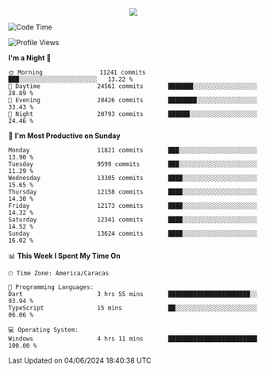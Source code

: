 <p align="center">
  <a href="http://www.github.com/thevacs">
    <img src="https://github-readme-streak-stats.herokuapp.com/?user=thevacs&stroke=ffffff&background=1c1917&ring=0891b2&fire=0891b2&currStreakNum=ffffff&currStreakLabel=0891b2&sideNums=ffffff&sideLabels=ffffff&dates=ffffff&hide_border=true" />
  </a>
</p>

<!--START_SECTION:waka-->
![Code Time](http://img.shields.io/badge/Code%20Time-2%2C508%20hrs%2047%20mins-blue)

![Profile Views](http://img.shields.io/badge/Profile%20Views-0-blue)

**I'm a Night 🦉** 

```text
🌞 Morning                11241 commits       ███░░░░░░░░░░░░░░░░░░░░░░   13.22 % 
🌆 Daytime                24561 commits       ███████░░░░░░░░░░░░░░░░░░   28.89 % 
🌃 Evening                28426 commits       ████████░░░░░░░░░░░░░░░░░   33.43 % 
🌙 Night                  20793 commits       ██████░░░░░░░░░░░░░░░░░░░   24.46 % 
```
📅 **I'm Most Productive on Sunday** 

```text
Monday                   11821 commits       ███░░░░░░░░░░░░░░░░░░░░░░   13.90 % 
Tuesday                  9599 commits        ███░░░░░░░░░░░░░░░░░░░░░░   11.29 % 
Wednesday                13305 commits       ████░░░░░░░░░░░░░░░░░░░░░   15.65 % 
Thursday                 12158 commits       ████░░░░░░░░░░░░░░░░░░░░░   14.30 % 
Friday                   12173 commits       ████░░░░░░░░░░░░░░░░░░░░░   14.32 % 
Saturday                 12341 commits       ████░░░░░░░░░░░░░░░░░░░░░   14.52 % 
Sunday                   13624 commits       ████░░░░░░░░░░░░░░░░░░░░░   16.02 % 
```


📊 **This Week I Spent My Time On** 

```text
🕑︎ Time Zone: America/Caracas

💬 Programming Languages: 
Dart                     3 hrs 55 mins       ███████████████████████░░   93.94 % 
TypeScript               15 mins             ██░░░░░░░░░░░░░░░░░░░░░░░   06.06 % 

💻 Operating System: 
Windows                  4 hrs 11 mins       █████████████████████████   100.00 % 
```


 Last Updated on 04/06/2024 18:40:38 UTC
<!--END_SECTION:waka-->

